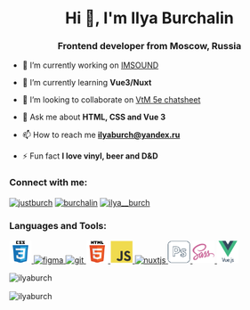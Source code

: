 <h1 align="center">Hi 👋, I'm Ilya Burchalin</h1>
<h3 align="center">Frontend developer from Moscow, Russia</h3>

- 🔭 I’m currently working on [IMSOUND](https://github.com/IlyaBurch/imsound-nuxt)

- 🌱 I’m currently learning **Vue3/Nuxt**

- 👯 I’m looking to collaborate on [VtM 5e chatsheet](https://github.com/IlyaBurch/VtM5e-charsheet)

- 💬 Ask me about **HTML, CSS and Vue 3**

- 📫 How to reach me **ilyaburch@yandex.ru**

- ⚡ Fun fact **I love vinyl, beer and D&D**

<h3 align="left">Connect with me:</h3>
<p align="left">
<a href="https://twitter.com/justburch" target="blank"><img align="center" src="https://raw.githubusercontent.com/rahuldkjain/github-profile-readme-generator/master/src/images/icons/Social/twitter.svg" alt="justburch" height="30" width="40" /></a>
<a href="https://fb.com/burchalin" target="blank"><img align="center" src="https://raw.githubusercontent.com/rahuldkjain/github-profile-readme-generator/master/src/images/icons/Social/facebook.svg" alt="burchalin" height="30" width="40" /></a>
<a href="https://instagram.com/ilya__burch" target="blank"><img align="center" src="https://raw.githubusercontent.com/rahuldkjain/github-profile-readme-generator/master/src/images/icons/Social/instagram.svg" alt="ilya__burch" height="30" width="40" /></a>
</p>

<h3 align="left">Languages and Tools:</h3>
<p align="left"> <a href="https://www.w3schools.com/css/" target="_blank" rel="noreferrer"> <img src="https://raw.githubusercontent.com/devicons/devicon/master/icons/css3/css3-original-wordmark.svg" alt="css3" width="40" height="40"/> </a> <a href="https://www.figma.com/" target="_blank" rel="noreferrer"> <img src="https://www.vectorlogo.zone/logos/figma/figma-icon.svg" alt="figma" width="40" height="40"/> </a> <a href="https://git-scm.com/" target="_blank" rel="noreferrer"> <img src="https://www.vectorlogo.zone/logos/git-scm/git-scm-icon.svg" alt="git" width="40" height="40"/> </a> <a href="https://www.w3.org/html/" target="_blank" rel="noreferrer"> <img src="https://raw.githubusercontent.com/devicons/devicon/master/icons/html5/html5-original-wordmark.svg" alt="html5" width="40" height="40"/> </a> <a href="https://developer.mozilla.org/en-US/docs/Web/JavaScript" target="_blank" rel="noreferrer"> <img src="https://raw.githubusercontent.com/devicons/devicon/master/icons/javascript/javascript-original.svg" alt="javascript" width="40" height="40"/> </a> <a href="https://nuxtjs.org/" target="_blank" rel="noreferrer"> <img src="https://www.vectorlogo.zone/logos/nuxtjs/nuxtjs-icon.svg" alt="nuxtjs" width="40" height="40"/> </a> <a href="https://www.photoshop.com/en" target="_blank" rel="noreferrer"> <img src="https://raw.githubusercontent.com/devicons/devicon/master/icons/photoshop/photoshop-line.svg" alt="photoshop" width="40" height="40"/> </a> <a href="https://sass-lang.com" target="_blank" rel="noreferrer"> <img src="https://raw.githubusercontent.com/devicons/devicon/master/icons/sass/sass-original.svg" alt="sass" width="40" height="40"/> </a> <a href="https://vuejs.org/" target="_blank" rel="noreferrer"> <img src="https://raw.githubusercontent.com/devicons/devicon/master/icons/vuejs/vuejs-original-wordmark.svg" alt="vuejs" width="40" height="40"/> </a> </p>

<p><img align="center" src="https://github-readme-stats.vercel.app/api/top-langs?username=ilyaburch&show_icons=true&locale=en&layout=compact" alt="ilyaburch" /></p>

<p><img align="center" src="https://github-readme-streak-stats.herokuapp.com/?user=ilyaburch&" alt="ilyaburch" /></p>
